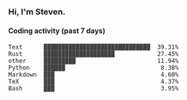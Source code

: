 ### Hi, I'm Steven.

#### Coding activity (past 7 days)
```
Text      ▓▓▓▓▓▓▓▓▓▓▓▓▓▓▓▓▓▓▓▓▓▓▓▓▓▓▓▓▓▓  39.31%
Rust      ▓▓▓▓▓▓▓▓▓▓▓▓▓▓▓▓▓▓▓▓            27.45%
other     ▓▓▓▓▓▓▓▓▓                       11.94%
Python    ▓▓▓▓▓▓                           8.38%
Markdown  ▓▓▓                              4.60%
TeX       ▓▓▓                              4.37%
Bash      ▓▓▓                              3.95%
```
